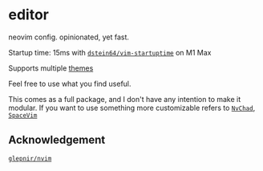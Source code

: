 # editor
neovim config. opinionated, yet fast.

Startup time: 15ms with [`dstein64/vim-startuptime`](https://github.com/dstein64/vim-startuptime) on M1 Max

Supports multiple [themes](./lua/themes/plugins.lua)

Feel free to use what you find useful.

This comes as a full package, and I don't have any intention to make it modular.
If you want to use something more customizable refers to [`NvChad`](https://github.com/NvChad/NvChad), [`SpaceVim`](https://github.com/SpaceVim/SpaceVim)

## Acknowledgement

[`glepnir/nvim`](https://github.com/glepnir/nvim)

